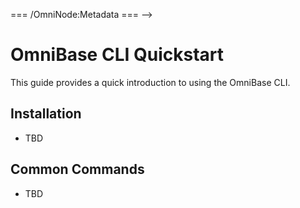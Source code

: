 <!-- === OmniNode:Metadata ===
<!-- metadata_version: 0.1.0 -->
<!-- schema_version: 1.1.0 -->
<!-- uuid: 36c0cf9b-33b8-4cb1-9e04-e02f94152504 -->
<!-- name: cli_quickstart.md -->
<!-- version: 1.0.0 -->
<!-- author: OmniNode Team -->
<!-- created_at: 2025-05-19T16:20:01.697762 -->
<!-- last_modified_at: 2025-05-19T16:20:01.697765 -->
<!-- description: Stamped Markdown file: cli_quickstart.md -->
<!-- state_contract: none -->
<!-- lifecycle: active -->
<!-- hash: aa7f32484741776368cefb69c931262b2c1323408cef5f1fbda385b21bfd19d7 -->
<!-- entrypoint: {'type': 'markdown', 'target': 'cli_quickstart.md'} -->
<!-- namespace: onex.stamped.cli_quickstart.md -->
<!-- meta_type: tool -->
=== /OmniNode:Metadata === -->

# OmniBase CLI Quickstart

This guide provides a quick introduction to using the OmniBase CLI.

## Installation
- TBD

## Common Commands
- TBD
